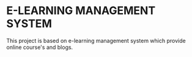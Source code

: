 # E-LEARNING MANAGEMENT SYSTEM 

This project is based on e-learning management system which provide online course's and blogs.
